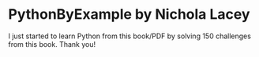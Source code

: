 # PythonByExample by Nichola Lacey

I just started to learn Python from this book/PDF by solving 150 challenges from this book. Thank you!
